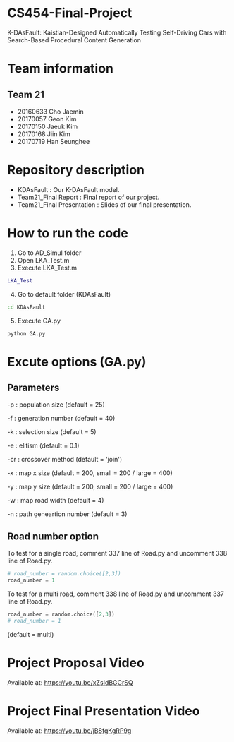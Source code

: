 # CS454-Final-Project
K-DAsFault: Kaistian-Designed Automatically Testing Self-Driving Cars with Search-Based Procedural Content Generation

# Team information
## Team 21
- 20160633 Cho Jaemin
- 20170057 Geon Kim
- 20170150 Jaeuk Kim
- 20170168 Jiin Kim
- 20170719 Han Seunghee

# Repository description
- KDAsFault : Our K-DAsFault model.
- Team21_Final Report : Final report of our project.
- Team21_Final Presentation : Slides of our final presentation.

# How to run the code
1. Go to AD_Simul folder
2. Open LKA_Test.m
3. Execute LKA_Test.m
```matlab
LKA_Test
```
4. Go to default folder (KDAsFault)
```bash
cd KDAsFault
```
5. Execute GA.py
```bash
python GA.py
```

# Excute options (GA.py)

## Parameters
-p : population size (default = 25)

-f : generation number (default = 40)

-k : selection size (default = 5)

-e : elitism (default = 0.1)

-cr : crossover method (default = 'join')

-x : map x size (default = 200, small = 200 / large = 400)

-y : map y size (default = 200, small = 200 / large = 400)

-w : map road width (default = 4)

-n : path geneartion number (default = 3)

## Road number option
To test for a single road, comment 337 line of Road.py and uncomment 338 line of Road.py.
```python
# road_number = random.choice([2,3])
road_number = 1
```
To test for a multi road, comment 338 line of Road.py and uncomment 337 line of Road.py.
```python
road_number = random.choice([2,3])
# road_number = 1
```
(default = multi)

# Project Proposal Video
Available at: https://youtu.be/xZsIdBGCrSQ

# Project Final Presentation Video
Available at: https://youtu.be/jB8fgKgRP9g
